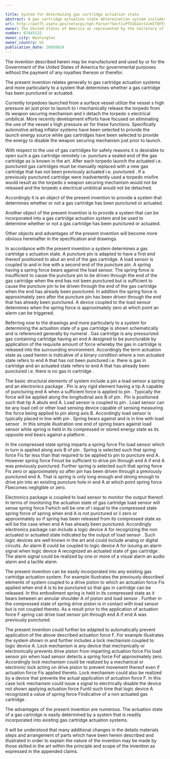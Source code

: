 ```yaml
---

title: System for determining gas cartridge actuation state
abstract: A gas cartridge actuation state determination system includes a puncture pin adapted to abut an end of the gas cartridge. A load sensor coupled to and in line with the puncture pin. A spring bears against the load sensor. The spring's force is such that it is insufficient to cause the puncture pin to be driven through the end of the gas cartridge when the end has not been punctured, but is sufficient to cause the puncture pin to be driven through the end of the gas cartridge when the end has already been punctured. In addition, the spring's force is such that it will be approximately zero after the puncture pin has been driven through the end that has already been punctured. A device coupled to the load sensor determines when the spring force is approximately zero.
url: http://patft.uspto.gov/netacgi/nph-Parser?Sect1=PTO2&Sect2=HITOFF&p=1&u=%2Fnetahtml%2FPTO%2Fsearch-adv.htm&r=1&f=G&l=50&d=PALL&S1=07445132&OS=07445132&RS=07445132
owner: The United States of America as represented by the Secretary of the Navy
number: 07445132
owner_city: Washington
owner_country: US
publication_date: 20050824
---
```

The invention described herein may be manufactured and used by or for the Government of the United States of America for governmental purposes without the payment of any royalties thereon or therefor.

The present invention relates generally to gas cartridge actuation systems and more particularly to a system that determines whether a gas cartridge has been punctured or actuated.

Currently torpedoes launched from a surface vessel utilize the vessel s high pressure air just prior to launch to i mechanically release the torpedo from its weapon securing mechanism and ii detach the torpedo s electrical umbilical. More recently development efforts have focused on eliminating the use of the vessel s high pressure air for these functions. Specifically automotive airbag inflator systems have been selected to provide the launch energy source while gas cartridges have been selected to provide the energy to disable the weapon securing mechanism just prior to launch.

With respect to the use of gas cartridges for safety reasons it is desirable to open such a gas cartridge remotely i.e. puncture a sealed end of the gas cartridge as is known in the art. After each torpedo launch the actuated i.e. punctured gas cartridges must be manually replaced with a new gas cartridge that has not been previously actuated i.e. punctured . If a previously punctured cartridge were inadvertently used a torpedo misfire would result as the torpedo s weapon securing mechanism would not be released and the torpedo s electrical umbilical would not be detached.

Accordingly it is an object of the present invention to provide a system that determines whether or not a gas cartridge has been punctured or actuated.

Another object of the present invention is to provide a system that can be incorporated into a gas cartridge actuation system and be used to determine whether or not a gas cartridge has been punctured or actuated.

Other objects and advantages of the present invention will become more obvious hereinafter in the specification and drawings.

In accordance with the present invention a system determines a gas cartridge s actuation state. A puncture pin is adapted to have a first end thereof positioned to abut an end of the gas cartridge. A load sensor is coupled to and in line with a second end of the puncture pin. A spring having a spring force bears against the load sensor. The spring force is insufficient to cause the puncture pin to be driven through the end of the gas cartridge when the end has not been punctured but is sufficient to cause the puncture pin to be driven through the end of the gas cartridge when the end has already been punctured. In addition the spring force is approximately zero after the puncture pin has been driven through the end that has already been punctured. A device coupled to the load sensor determines when the spring force is approximately zero at which point an alarm can be triggered.

Referring now to the drawings and more particularly to a system for determining the actuation state of a gas cartridge is shown schematically and is referenced generally by numeral . Gas cartridge is any pressurized gas containing cartridge having an end A designed to be puncturable by application of the requisite amount of force whereby the gas in cartridge is released into the surrounding environment. Accordingly the term actuation state as used herein is indicative of a binary condition where a non actuated state refers to end A that has not been punctured i.e. there is gas in cartridge and an actuated state refers to end A that has already been punctured i.e. there is no gas in cartridge .

The basic structural elements of system include a pin a load sensor a spring and an electronics package . Pin is any rigid element having a tip A capable of puncturing end A when a sufficient force is applied to pin . Typically the force will be applied along the longitudinal axis B of pin . Pin is positioned such that tip A abuts end A. Load sensor is coupled to pin . Load sensor can be any load cell or other load sensing device capable of sensing measuring the force being applied to pin along axis B. Accordingly load sensor is typically placed in line with pin . Spring bears against and is in line with load sensor . In this simple illustration one end of spring bears against load sensor while spring is held in its compressed or stored energy state as its opposite end bears against a platform .

In the compressed state spring imparts a spring force Fto load sensor which in turn is applied along axis B of pin . Spring is selected such that spring force Fis far less than that required to be applied to pin to puncture end A. However spring force Fmust be sufficient to drive pin through end A if end A was previously punctured. Further spring is selected such that spring force Fis zero or approximately so after pin has been driven through a previously punctured end A. That is spring is only long enough and strong enough to drive pin into an existing puncture hole in end A at which point spring force Fbecomes negligible or zero.

Electronics package is coupled to load sensor to monitor the output thereof. In terms of monitoring the actuation state of gas cartridge load sensor will sense spring force Fwhich will be one of i equal to the compressed state spring force of spring when end A is not punctured or ii zero or approximately so if spring has been released from its compressed state as will be the case when end A has already been punctured. Accordingly electronics package can include a logic device A for recognizing the non actuated or actuated state indicated by the output of load sensor . Such logic devices are well known in the art and could include analog or digital circuits. An alarm B could be coupled to logic device A for issuing an alarm signal when logic device A recognized an actuated state of gas cartridge . The alarm signal could be realized by one or more of a visual alarm an audio alarm and a tactile alarm.

The present invention can be easily incorporated into any existing gas cartridge actuation system. For example illustrates the previously described elements of system coupled to a drive piston to which an actuation force Fis applied when end A is to be punctured so that gas in cartridge can be released. In this embodiment spring is held in its compressed state as it bears between an annular shoulder A of piston and load sensor . Further in the compressed state of spring drive piston is in contact with load sensor but is not coupled thereto. As a result prior to the application of actuation force F spring can drive load sensor pin through end A if end A was previously punctured.

The present invention could further be adapted to automatically prevent application of the above described actuation force F. For example illustrates the system shown in and further includes a lock mechanism coupled to logic device A. Lock mechanism is any device that mechanically or electronically prevents drive piston from imparting actuation force Fto load sensor pin when load sensor detects a spring force Fof approximately zero. Accordingly lock mechanism could be realized by a mechanical or electronic lock acting on drive piston to prevent movement thereof even if actuation force Fis applied thereto. Lock mechanism could also be realized by a device that prevents the actual application of actuation force F. In this case lock mechanism could issue a signal to electrically disable the device not shown applying actuation force Funtil such time that logic device A recognized a value of spring force Findicative of a non actuated gas cartridge .

The advantages of the present invention are numerous. The actuation state of a gas cartridge is easily determined by a system that is readily incorporated into existing gas cartridge actuation systems.

It will be understood that many additional changes in the details materials steps and arrangement of parts which have been herein described and illustrated in order to explain the nature of the invention may be made by those skilled in the art within the principle and scope of the invention as expressed in the appended claims.

